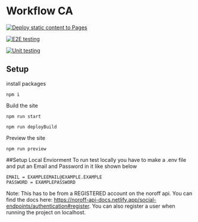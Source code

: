 # Workflow CA

[![Deploy static content to Pages](https://github.com/Thundeee/social-media-client/actions/workflows/pages.yml/badge.svg)](https://github.com/Thundeee/social-media-client/actions/workflows/pages.yml)

[![E2E testing](https://github.com/Thundeee/social-media-client/actions/workflows/e2eTests.yml/badge.svg)](https://github.com/Thundeee/social-media-client/actions/workflows/e2eTests.yml)

[![Unit testing](https://github.com/Thundeee/social-media-client/actions/workflows/unitTests.yml/badge.svg)](https://github.com/Thundeee/social-media-client/actions/workflows/unitTests.yml)

## Setup

install packages

```
npm i
```

Build the site

```
npm run start
```

```
npm run deployBuild
```

Preview the site

```
npm run preview
```

##Setup Local Enviorment
To run test locally you have to make a .env file and put an Email and Password in it like shown below

```
EMAIL = EXAMPLEEMAIL@EXAMPLE.EXAMPLE
PASSWORD = EXAMPLEPASSWORD
```

Note: This has to be from a REGISTERED account on the noroff api. You can find the docs here: https://noroff-api-docs.netlify.app/social-endpoints/authentication#register.
You can also register a user when running the project on localhost.
